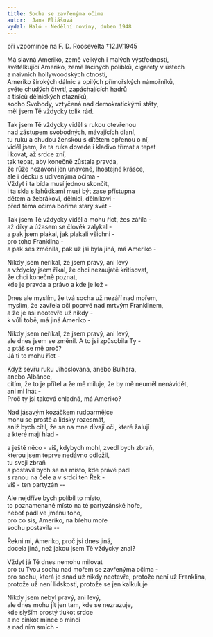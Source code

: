 ```yaml
---
title: Socha se zavřenýma očima
autor:  Jana Eliášová
vydal: Haló - Nedělní noviny, duben 1948
---
```


při vzpomínce na F. D. Roosevelta †12.IV.1945


Má slavná Ameriko, země velkých i malých výstředností,  
světélkující Ameriko, země laciných polibků, cigarety v ústech   
a naivních hollywoodských ctností,  
Ameriko širokých dálnic a opilých přímořských námořníků,  
světe chudých čtvrtí, zapáchajících hadrů  
a tisíců dělnických otazníků,  
socho Svobody, vztyčená nad demokratickými státy,  
měl jsem Tě vždycky tolik rád.

Tak jsem Tě vždycky viděl s rukou otevřenou    
nad zástupem svobodných, mávajících dlaní,  
tu ruku a chudou ženskou s dítětem opřenou o ní,  
viděl jsem, že ta ruka dovede i kladivo třímat a tepat   
i kovat, až srdce zní,  
tak tepat, aby konečně zůstala pravda,  
že růže nezavoní jen unavené, lhostejné krásce,  
ale i děcku s udivenýma očima -   
Vždyť i ta bída musí jednou skončit,  
i ta skla s lahůdkami musí být zase přístupna   
dětem a žebrákovi, dělnici, dělníkovi -  
před těma očima boříme starý svět -

Tak jsem Tě vždycky viděl a mohu říct, žes zářila -   
až díky a úžasem se člověk zalykal -    
a pak jsem plakal, jak plakali všichni -   
pro toho Franklina -   
a pak ses změnila, pak už jsi byla jiná, má Ameriko -

Nikdy jsem neříkal, že jsem pravý, ani levý    
a vždycky jsem říkal, že chci nezaujatě kritisovat,   
že chci konečně poznat,   
kde je pravda a právo a kde je lež -

Dnes ale myslím, že tvá socha už nezáří nad mořem,    
myslím, že zavřela oči poprvé nad mrtvým Franklinem,  
a že je asi neotevře už nikdy -   
k vůli tobě, má jiná Ameriko -

Nikdy jsem neříkal, že jsem pravý, ani levý,   
ale dnes jsem se změnil. A to jsi způsobila Ty -  
a ptáš se mě proč?    
Já ti to mohu říct -

Když sevřu ruku Jihoslovana, anebo Bulhara,   
anebo Albánce,  
cítím, že to je přítel a že mě miluje, že by mě neuměl nenávidět,   
ani mi lhát -    
Proč ty jsi taková chladná, má Ameriko?    

Nad jásavým kozáčkem rudoarmějce   
mohu se prostě a lidsky rozesmát,  
aniž bych cítil, že se na mne dívají oči, které žalují   
a které mají hlad -

a ještě něco - víš, kdybych mohl, zvedl bych zbraň,  
kterou jsem teprve nedávno odložil,   
tu svoji zbraň    
a postavil bych se na místo, kde právě padl   
s ranou na čele a v srdci ten Řek -    
víš - ten partyzán --

Ale nejdříve bych políbil to místo,  
to poznamenané místo na té partyzánské hoře,   
neboť padl ve jménu toho,   
pro co sis, Ameriko, na břehu moře   
sochu postavila --

Řekni mi, Ameriko, proč jsi dnes jiná,   
docela jiná, než jakou jsem Tě vždycky znal?   

Vždyť já Tě dnes nemohu milovat    
pro tu Tvou sochu nad mořem se zavřenýma očima -  
pro sochu, která je snad už nikdy neotevře, protože není už Franklina,  
protože už není lidskosti, protože se jen kalkuluje   

Nikdy jsem nebyl pravý, ani levý,  
ale dnes mohu jít jen tam, kde se nezrazuje,   
kde slyším prostý tlukot srdce   
a ne cinkot mince o minci   
a nad ním smích -